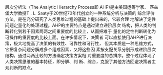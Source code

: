 层次分析法（The Analytic Hierarchy Process即 AHP)是由美国运筹学家、
匹兹堡大学教授T . L. Saaty于20世纪70年代创立的一种系统分析与决策的
综合评价方法，是在充分研究了人类思维过程的基础上提出来的，它较合理
地解决了定性问题定量化的处理过程。AHP的主要特点是通过建立递阶层次
结构，把人类的判断转化到若干因素两两之间重要度的比较上，从而把难于
量化的定性判断转化为可操作的重要度的比较上面。在许多情况下，决策者
可以直接使用AHP进行决策，极大地提高了决策的有效性、可靠性和可行性，
但其本质是一种思维方式，它把复杂问题分解成多个组成因素，又将这些因
素按支配关系分别形成递阶层次结构，通过两两比较的方法确定决策方案相
对重要度的总排序。整个过程体现了人类决策思维的基本特征，即分解、判
断、综合，克服了其他方法回避决策者主观判断的缺点。
